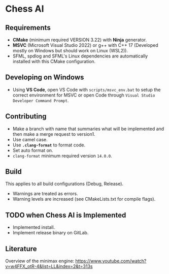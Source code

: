 # Chess AI

## Requirements
- **CMake** (minimum required VERSION 3.22) with **Ninja** generator.
- **MSVC** (Microsoft Visual Studio 2022) or g++ with C++ 17 (Developed mostly on Windows but should work on Linux (WSL2)).
- SFML, spdlog and SFML's Linux dependencies are automatically installed with this CMake configuration.


## Developing on Windows
- Using **VS Code**, open VS Code with `scripts/msvc_env.bat` to setup the correct environment for MSVC or open Code through `Visual Studio Developer Command Prompt`.

## Contributing
- Make a branch with name that summaries what will be implemented and then make a merge request
to version1.
- Use camel case.
- Use **`.clang-format`** to format code.
- Set auto format on.
- `clang-format` minimum required version `14.0.0`.

## Build
This applies to all build configurations (Debug, Release).
- Warnings are treated as errors.
- Warning levels are increased (see CMakeLists.txt for compile flags).

## TODO when Chess AI is Implemented
- Implemented install.
- Implement release binary on GitLab.

## Literature
Overview of the minimax engine: https://www.youtube.com/watch?v=w4FFX_otR-4&list=LL&index=2&t=313s
